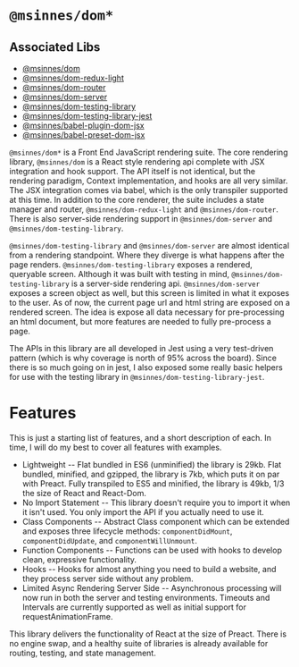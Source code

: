 # `@msinnes/dom*`

## Associated Libs

- [@msinnes/dom](/%40packages/msinnes-dom)
- [@msinnes/dom-redux-light](/%40packages/msinnes-dom-redux-light)
- [@msinnes/dom-router](/%40packages/msinnes-dom-router)
- [@msinnes/dom-server](/%40packages/msinnes-dom-server)
- [@msinnes/dom-testing-library](/%40packages/msinnes-dom-testing-library)
- [@msinnes/dom-testing-library-jest](/%40packages/msinnes-dom-testing-library-jest)
- [@msinnes/babel-plugin-dom-jsx](/%40packages/msinnes-babel-plugin-dom-jsx)
- [@msinnes/babel-preset-dom-jsx](/%40packages/msinnes-babel-preset-dom-jsx)

`@msinnes/dom*` is a Front End JavaScript rendering suite. The core rendering library, `@msinnes/dom` is a React style rendering api complete with JSX integration and hook support. The API itself is not identical, but the rendering paradigm, Context implementation, and hooks are all very similar. The JSX integration comes via babel, which is the only transpiler supported at this time. In addition to the core renderer, the suite includes a state manager and router, `@msinnes/dom-redux-light` and `@msinnes/dom-router`. There is also server-side rendering support in `@msinnes/dom-server` and `@msinnes/dom-testing-library`.

`@msinnes/dom-testing-library` and `@msinnes/dom-server` are almost identical from a rendering standpoint. Where they diverge is what happens after the page renders. `@msinnes/dom-testing-library` exposes a rendered, queryable screen. Although it was built with testing in mind, `@msinnes/dom-testing-library` is a server-side rendering api. `@msinnes/dom-server` exposes a screen object as well, but this screen is limited in what it exposes to the user. As of now, the current page url and html string are exposed on a rendered screen. The idea is expose all data necessary for pre-processing an html document, but more features are needed to fully pre-process a page.

The APIs in this library are all developed in Jest using a very test-driven pattern (which is why coverage is north of 95% across the board). Since there is so much going on in jest, I also exposed some really basic helpers for use with the testing library in `@msinnes/dom-testing-library-jest`.

# Features

This is just a starting list of features, and a short description of each. In time, I will do my best to cover all features with examples.

- Lightweight -- Flat bundled in ES6 (unminified) the library is 29kb. Flat bundled, minified, and gzipped, the library is 7kb, which puts it on par with Preact. Fully transpiled to ES5 and minified, the library is 49kb, 1/3 the size of React and React-Dom.
- No Import Statement -- This library doesn't require you to import it when it isn't used. You only import the API if you actually need to use it.
- Class Components -- Abstract Class component which can be extended and exposes three lifecycle methods: `componentDidMount`, `componentDidUpdate`, and `componentWillUnmount`.
- Function Components -- Functions can be used with hooks to develop clean, expressive functionality.
- Hooks -- Hooks for almost anything you need to build a website, and they process server side without any problem.
- Limited Async Rendering Server Side -- Asynchronous processing will now run in both the server and testing environments. Timeouts and Intervals are currently supported as well as initial support for requestAnimationFrame.

This library delivers the functionality of React at the size of Preact. There is no engine swap, and a healthy suite of libraries is already available for routing, testing, and state management.


